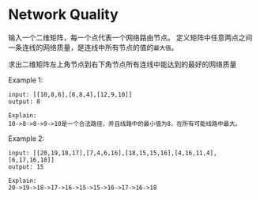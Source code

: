 # Network Quality

输入一个二维矩阵，每一个点代表一个网络路由节点。
定义矩阵中任意两点之间一条连线的网络质量，是连线中所有节点的值的`最大值`。

求出二维矩阵左上角节点到右下角节点所有连线中能达到的最好的网络质量

Example 1:
```
input: [[10,8,6],[6,8,4],[12,9,10]]
output: 8

Explain:
10->8->8->9->10是一个合法路径，并且线路中的最小值为8，在所有可能线路中最大。
```

Example 2:
```
input: [[20,19,18,17],[7,4,6,16],[18,15,15,16],[4,16,11,4],[6,17,16,18]]
output: 15

Explain:
20->19->18->17->16->15->15->16->17->16->18
```
